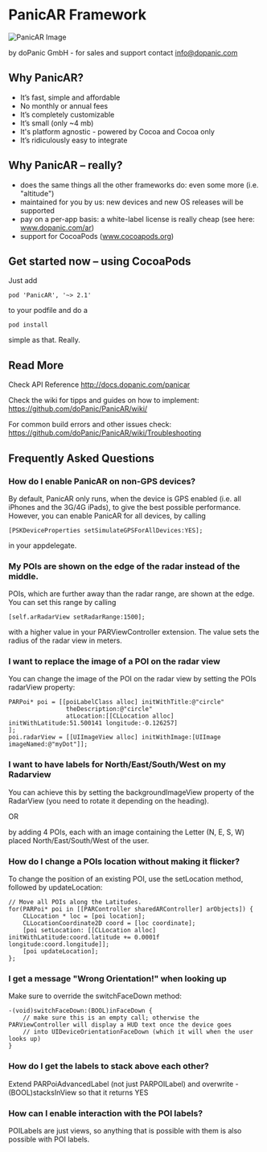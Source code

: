 # PanicAR Framework

![PanicAR Image](https://raw.github.com/doPanic/PanicAR/beta/Screenshots/product.png)

by doPanic GmbH - for sales and support contact info@dopanic.com

## Why PanicAR?

* It’s fast, simple and affordable
* No monthly or annual fees
* It’s completely customizable
* It’s small (only ~4 mb)
* It's platform agnostic - powered by Cocoa and Cocoa only
* It’s ridiculously easy to integrate

## Why PanicAR – really?

* does the same things all the other frameworks do: even some more (i.e. "altitude")
* maintained for you by us: new devices and new OS releases will be supported
* pay on a per-app basis: a white-label license is really cheap (see here: www.dopanic.com/ar)
* support for CocoaPods (www.cocoapods.org)

## Get started now – using CocoaPods

Just add

    pod 'PanicAR', '~> 2.1'

to your podfile and do a
    
    pod install
    
simple as that. Really.


## Read More

Check API Reference
http://docs.dopanic.com/panicar

Check the wiki for tipps and guides on how to implement:
https://github.com/doPanic/PanicAR/wiki/

For common build errors and other issues check:
https://github.com/doPanic/PanicAR/wiki/Troubleshooting

## Frequently Asked Questions
### How do I enable PanicAR on non-GPS devices?

By default, PanicAR only runs, when the device is GPS enabled (i.e. all iPhones and the 3G/4G iPads), to give the best possible performance.
However, you can enable PanicAR for all devices, by calling 

    [PSKDeviceProperties setSimulateGPSForAllDevices:YES];

in your appdelegate. 

### My POIs are shown on the edge of the radar instead of the middle.

POIs, which are further away than the radar range, are shown at the edge.
You can set this range by calling

    [self.arRadarView setRadarRange:1500];

with a higher value in your PARViewController extension.
The value sets the radius of the radar view in meters.

### I want to replace the image of a POI on the radar view

You can change the image of the POI on the radar view by setting the POIs radarView property:

    PARPoi* poi = [[poiLabelClass alloc] initWithTitle:@"circle"
                    theDescription:@"circle"
                    atLocation:[[CLLocation alloc] initWithLatitude:51.500141 longitude:-0.126257]
    ];
    poi.radarView = [[UIImageView alloc] initWithImage:[UIImage imageNamed:@"myDot"]];

### I want to have labels for North/East/South/West on my Radarview

You can achieve this by setting the backgroundImageView property of the RadarView (you need to rotate it depending on the heading).

OR 

by adding 4 POIs, each with an image containing the Letter (N, E, S, W) placed North/East/South/West of the user.

### How do I change a POIs location without making it flicker?

To change the position of an existing POI, use the setLocation method, followed by updateLocation:

    // Move all POIs along the Latitudes.
    for(PARPoi* poi in [[PARController sharedARController] arObjects]) {
        CLLocation * loc = [poi location];
        CLLocationCoordinate2D coord = [loc coordinate];
        [poi setLocation: [[CLLocation alloc] initWithLatitude:coord.latitude += 0.0001f longitude:coord.longitude]];
        [poi updateLocation];
    };

### I get a message "Wrong Orientation!" when looking up

Make sure to override the switchFaceDown method:

    -(void)switchFaceDown:(BOOL)inFaceDown {
        // make sure this is an empty call; otherwise the PARViewController will display a HUD text once the device goes
        // into UIDeviceOrientationFaceDown (which it will when the user looks up)
    }

### How do I get the labels to stack above each other?

Extend PARPoiAdvancedLabel (not just PARPOILabel) and overwrite -(BOOL)stacksInView so that it returns YES

### How can I enable interaction with the POI labels?

POILabels are just views, so anything that is possible with them is also possible with POI labels.

